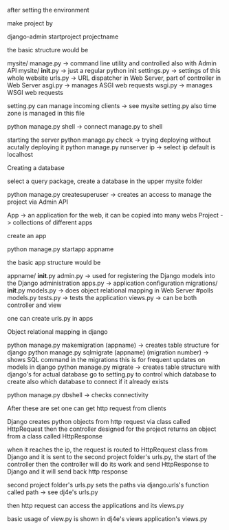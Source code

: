 after setting the environment 

make project by 

django-admin startproject projectname

the basic structure would be 

mysite/
    manage.py -> command line utility and controlled also with Admin API 
    mysite/
        __init__.py -> just a regular python init
        settings.py -> settings of this whole website
        urls.py -> URL dispatcher in Web Server, part of controller in Web Server
        asgi.py -> manages ASGI web requests
        wsgi.py -> manages WSGI web requests

setting.py can manage incoming clients -> see mysite setting.py
also time zone is managed in this file

python manage.py shell -> connect manage.py to shell

starting the server 
python manage.py check -> trying deploying without acutally deploying it
python manage.py runserver ip -> select ip default is localhost

Creating a database

select a query package, create a database in the upper mysite folder

python manage.py createsuperuser -> creates an access to manage the project via Admin API 

App -> an application for the web, it can be copied into many webs
Project -> collections of different apps

create an app

python manage.py startapp appname

the basic app structure would be 

appname/
    __init__.py
    admin.py -> used for registering the Django models into the Django administration
    apps.py -> application configuration
    migrations/
        __init__.py
    models.py -> does object relational mapping in Web Server #polls models.py
    tests.py -> tests the application 
    views.py -> can be both controller and view 

one can create urls.py in apps

Object relational mapping in django

python manage.py makemigration (appname) -> creates table structure for django
python manage.py sqlmigrate (appname) (migration number) -> shows SQL command in the migrations 
this is for frequent updates on models in django
python manage.py migrate -> creates table structure with django's for actual database
go to setting.py to control which database to create also which database to connect if it already exists

python manage.py dbshell -> checks connectivity

After these are set one can get http request from clients 

Django creates python objects from http request via class called HttpRequest
then the controller designed for the project returns an object from a class called HttpResponse

when it reaches the ip, the request is routed to HttpRequest class from Django and it is sent to the second project folder's urls.py, the start of the controller
then the controller will do its work and send HttpResponse to Django and it will send back http response

second project folder's urls.py sets the paths via django.urls's function called path -> see dj4e's urls.py

then http request can access the applications and its views.py

basic usage of view.py is shown in dj4e's views application's views.py
